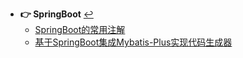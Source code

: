 * **👉 SpringBoot** [↩](/README)
  * [SpringBoot的常用注解](docs/SpringBoot/SpringBoot的常用注解.md)
  * [基于SpringBoot集成Mybatis-Plus实现代码生成器](docs/SpringBoot/基于SpringBoot集成Mybatis-Plus实现代码生成器.md)
 